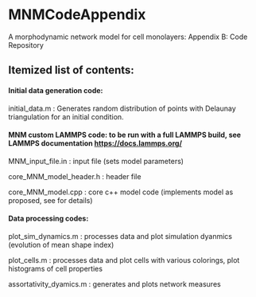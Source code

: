 # MNMCodeAppendix

A morphodynamic network model for cell monolayers: Appendix B: Code Repository

## Itemized list of contents:

#### Initial data generation code:

initial_data.m : Generates random distribution of points with Delaunay triangulation for an initial condition.

#### MNM custom LAMMPS code: to be run with a full LAMMPS build, see LAMMPS documentation https://docs.lammps.org/

MNM_input_file.in : input file (sets model parameters)

core_MNM_model_header.h : header file

core_MNM_model.cpp : core c++ model code (implements model as proposed, see for details)

#### Data processing codes:

plot_sim_dynamics.m : processes data and plot simulation dyanmics (evolution of mean shape index)

plot_cells.m : processes data and plot cells with various colorings, plot histograms of cell properties

assortativity_dyamics.m : generates and plots network measures

